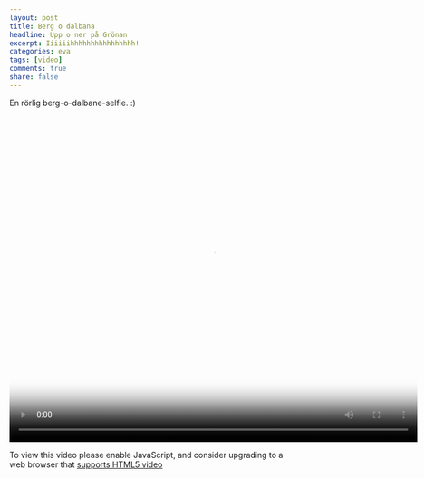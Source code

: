 ```yaml
---
layout: post
title: Berg o dalbana
headline: Upp o ner på Grönan
excerpt: Iiiiiihhhhhhhhhhhhhhhh!
categories: eva
tags: [video]
comments: true
share: false
---
```


En rörlig berg-o-dalbane-selfie. :)

<video id="my-video" class="video-js" controls preload="auto" width="720" height="576"
       poster="http://webbprogrammerare.evologic.nu/bodbana.jpg" data-setup="{}">
  <source src="http://webbprogrammerare.evologic.nu/bodbana.mp4" type='video/mp4'>
  <p class="vjs-no-js">
    To view this video please enable JavaScript, and consider upgrading to a web browser that
    <a href="http://videojs.com/html5-video-support/" target="_blank">supports HTML5 video</a>
  </p>
</video>
